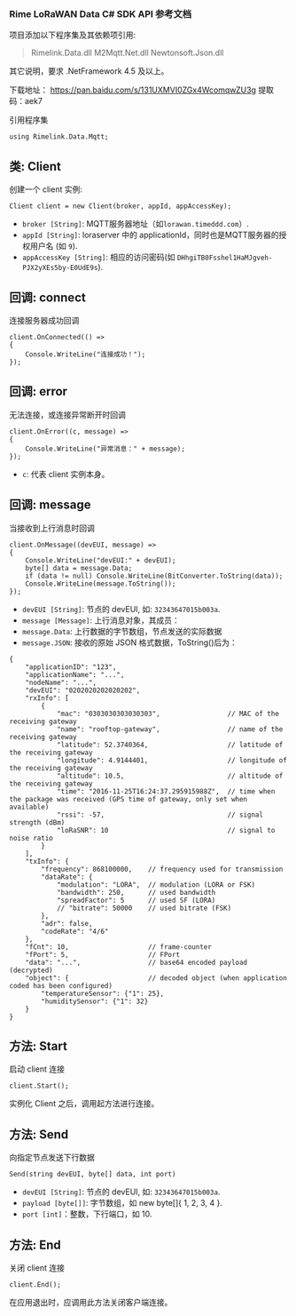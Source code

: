 ### Rime LoRaWAN Data C# SDK API 参考文档

项目添加以下程序集及其依赖项引用:
> Rimelink.Data.dll
> M2Mqtt.Net.dll
> Newtonsoft.Json.dll

其它说明，要求 .NetFramework 4.5 及以上。

下载地址：
https://pan.baidu.com/s/131UXMVI0ZGx4WcomqwZU3g 
提取码：aek7 


引用程序集
```
using Rimelink.Data.Mqtt;
```

## 类: Client
创建一个 client 实例:
```
Client client = new Client(broker, appId, appAccessKey);
```
*   `broker [String]`: MQTT服务器地址（如`lorawan.timeddd.com`）.
*   `appId [String]`: loraserver 中的 applicationId，同时也是MQTT服务器的授权用户名 (如 `9`).
*   `appAccessKey [String]`: 相应的访问密码(如 `DHhgiTB0Fsshel1HaMJgveh-PJX2yXEs5by-E0UdE9s`). 

## 回调: connect
连接服务器成功回调
```
client.OnConnected(() =>
{
    Console.WriteLine("连接成功！"); 
});
```

## 回调: error
无法连接，或连接异常断开时回调
```
client.OnError((c, message) =>
{
    Console.WriteLine("异常消息：" + message); 
});

```
*   `c`: 代表 client 实例本身。

## 回调: message
当接收到上行消息时回调
```
client.OnMessage((devEUI, message) =>
{
    Console.WriteLine("devEUI:" + devEUI);
    byte[] data = message.Data;
    if (data != null) Console.WriteLine(BitConverter.ToString(data));
    Console.WriteLine(message.ToString());
});
```
*   `devEUI [String]`: 节点的 devEUI, 如: `32343647015b003a`.
*   `message [Message]`: 上行消息对象，其成员：
*   `message.Data`:  上行数据的字节数组，节点发送的实际数据
*   `message.JSON`: 接收的原始 JSON 格式数据，ToString()后为：
```
{    
    "applicationID": "123",    
    "applicationName": "...",    
    "nodeName": "...",    
    "devEUI": "0202020202020202",    
    "rxInfo": [
        {            
            "mac": "0303030303030303",                 // MAC of the receiving gateway            
            "name": "rooftop-gateway",                 // name of the receiving gateway            
            "latitude": 52.3740364,                    // latitude of the receiving gateway            
            "longitude": 4.9144401,                    // longitude of the receiving gateway           
            "altitude": 10.5,                          // altitude of the receiving gateway            
            "time": "2016-11-25T16:24:37.295915988Z",  // time when the package was received (GPS time of gateway, only set when available)            
            "rssi": -57,                               // signal strength (dBm)            
            "loRaSNR": 10                              // signal to noise ratio
        }
    ],    
    "txInfo": {        
        "frequency": 868100000,    // frequency used for transmission        
        "dataRate": {            
            "modulation": "LORA",  // modulation (LORA or FSK)            
            "bandwidth": 250,      // used bandwidth            
            "spreadFactor": 5      // used SF (LORA)
            // "bitrate": 50000    // used bitrate (FSK)
        },        
        "adr": false,        
        "codeRate": "4/6"
    },    
    "fCnt": 10,                    // frame-counter    
    "fPort": 5,                    // FPort    
    "data": "...",                 // base64 encoded payload (decrypted)    
    "object": {                    // decoded object (when application coded has been configured)        
        "temperatureSensor": {"1": 25},        
        "humiditySensor": {"1": 32}
    }
}
```

## 方法: Start
启动 client 连接
```
client.Start();
```
实例化 Client 之后，调用起方法进行连接。

## 方法: Send
向指定节点发送下行数据
```
Send(string devEUI, byte[] data, int port)
```
*   `devEUI [String]`: 节点的 devEUI, 如: `32343647015b003a`.
*   `payload [byte[]]`: 字节数组，如 new byte[]{ 1, 2, 3, 4 }.
*   `port [int]`：整数，下行端口，如 10.

## 方法: End
关闭 client 连接
```
client.End();
```
在应用退出时，应调用此方法关闭客户端连接。
